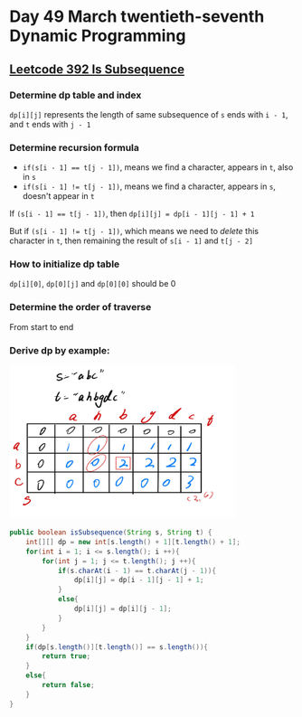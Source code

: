# Day 49 March twentieth-seventh Dynamic Programming

## [Leetcode 392 Is Subsequence](https://leetcode.com/problems/is-subsequence/)

### Determine dp table and index

`dp[i][j]` represents the length of same subsequence of `s` ends with `i - 1`, and `t` ends with `j - 1`

### Determine recursion formula

* `if(s[i - 1] == t[j - 1])`, means we find a character, appears in `t`, also in `s`
* `if(s[i - 1] != t[j - 1])`, means we find a character, appears in `s`, doesn't appear in `t`

If `(s[i - 1] == t[j - 1])`, then `dp[i][j] = dp[i - 1][j - 1] + 1`

But if `(s[i - 1] != t[j - 1])`, which means we need to *delete* this character in `t`, then remaining the result of `s[i - 1]` and `t[j - 2]`

### How to initialize dp table

`dp[i][0]`, `dp[0][j]` and `dp[0][0]` should be 0

### Determine the order of traverse

From start to end

### Derive dp by example:

<img src="../picture/March%20twentieth-seventh/sequence.jpg" width = "400" height = "270" alt="sequence" align=center/>

```java
public boolean isSubsequence(String s, String t) {
    int[][] dp = new int[s.length() + 1][t.length() + 1];
    for(int i = 1; i <= s.length(); i ++){
        for(int j = 1; j <= t.length(); j ++){
            if(s.charAt(i - 1) == t.charAt(j - 1)){
                dp[i][j] = dp[i - 1][j - 1] + 1;
            }
            else{
                dp[i][j] = dp[i][j - 1];
            }
        }
    }
    if(dp[s.length()][t.length()] == s.length()){
        return true;
    }
    else{
        return false;
    }
}
```
